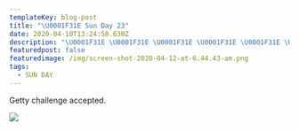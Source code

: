 ```yaml
---
templateKey: blog-post
title: "\U0001F31E Sun Day 23"
date: 2020-04-10T13:24:58.630Z
description: "\U0001F31E \U0001F31E \U0001F31E \U0001F31E \U0001F31E \U0001F31E \U0001F31E"
featuredpost: false
featuredimage: /img/screen-shot-2020-04-12-at-6.44.43-am.png
tags:
  - SUN DAY
---
```

Getty challenge accepted. 

![](/img/screen-shot-2020-04-12-at-6.44.43-am.png)